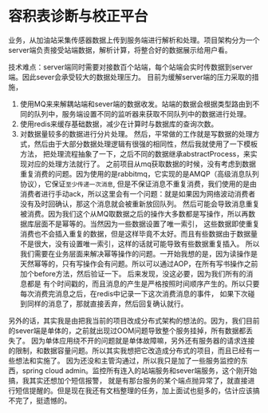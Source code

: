 # 容积表诊断与校正平台

业务，从加油站采集传感器数据上传到服务端进行解析和处理。项目架构分为一个server端负责接受站端数据，解析计算，将整合好的数据展示给用户看。

技术难点：server端同时需要对接数百个站端，每个站端会实时传数据到server端。因此sever会承受较大的数据处理压力。
目前为缓解server端的压力采取的措施，
1. 使用MQ来来解耦站端和sever端的数据收发。站端的数据会根据类型路由到不同的队列中，服务端设置不同的监听器来获取不同队列中的数据进行处理。
2. 使用redis来缓存基础数据，减少在计算时与数据库的查询次数。
3. 对数据量较多的数据进行分片处理。
   然后，平常做的工作就是写数据的处理方式，然后由于大部分数据处理逻辑有很强的相同性，然后我就使用了一下模板方法，
   把处理流程抽象了一下，之后不同的数据继承abstractProcess，来实现对应的处理方法就行了。
   之前项目从mq获取数据的时候，没有考虑到数据重复消费的问题。因为使用的是rabbitmq，它实现的是AMQP（高级消息队列协议），它保证`至少传递一次消息`,
   但是不保证消息不重复消费，我们使用的是由消费者进行手动ack，所以这里会有一个问题：就是如果因为网络波动消费者没有及时回确认，那这个消息就会被重新放回队列。
   然后可能会导致消息重复被消费。因为我们这个从MQ取数据之后的操作大多数都是写操作，所以再数据库层面不是幂等的。当然因为一些数据设置了唯一索引，
   这些数据即使重复消费也不会插入重复的数据，但是这样毕竟不太好。而且有些数据由于数据量不是很大，没有设置唯一索引，这样的话就可能导致有些数据重复插入。
   所以我们需要在业务层面来解决幂等操作的问题。一开始我想的是，因为读操作是天然幂等的，只有写操作会有问题。所以可以通过AOP，在所有写书操作之前加个before方法，然后验证一下。
   后来发现，没这必要，因为我们所有的消息都是 有个时间戳的，而且消息的产生是严格按照时间顺序产生的。所以只要每次消费完消息之后，在redis中记录一下这次消费消息的事件，
   如果下次碰到同样的消息了，那就直接丢弃，然后回复确认就行。

另外的话，其实我是由把我当前的项目改成分布式架构的想法的。因为，我们目前的sever端是单体的，之前就出现过OOM问题导致整个服务挂掉，所有数据都丢失了。
因为单体应用绕不开的问题就是单体故障嘛，另外还有服务器的请求连接的限制，和数据容量问题。所以其实我想把它改造成分布式的项目，而且已经有一些想法和实施了。
因为还没和主管沟通过，所以我只是加了一些服务监控的东西，spring cloud admin。监控所有连入的站端服务和sever端服务，这个刚开始搞，我其实还想加个短信报警，
就是有那台服务的某个端点抛异常了，就直接进行短信提醒的。但是现在我还有文档整理的任务，加上面试也挺多的，估计应该搞不完了，挺遗憾的。